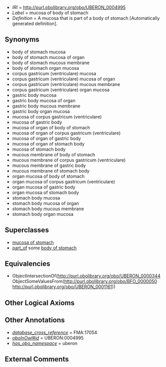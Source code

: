  * *IRI* = http://purl.obolibrary.org/obo/UBERON_0004995
 * *Label* = mucosa of body of stomach
 * *Definition* = A mucosa that is part of a body of stomach [Automatically generated definition].

## Synonyms

 * body of stomach mucosa
 * body of stomach mucosa of organ
 * body of stomach mucous membrane
 * body of stomach organ mucosa
 * corpus gastricum (ventriculare) mucosa
 * corpus gastricum (ventriculare) mucosa of organ
 * corpus gastricum (ventriculare) mucous membrane
 * corpus gastricum (ventriculare) organ mucosa
 * gastric body mucosa
 * gastric body mucosa of organ
 * gastric body mucous membrane
 * gastric body organ mucosa
 * mucosa of corpus gastricum (ventriculare)
 * mucosa of gastric body
 * mucosa of organ of body of stomach
 * mucosa of organ of corpus gastricum (ventriculare)
 * mucosa of organ of gastric body
 * mucosa of organ of stomach body
 * mucosa of stomach body
 * mucous membrane of body of stomach
 * mucous membrane of corpus gastricum (ventriculare)
 * mucous membrane of gastric body
 * mucous membrane of stomach body
 * organ mucosa of body of stomach
 * organ mucosa of corpus gastricum (ventriculare)
 * organ mucosa of gastric body
 * organ mucosa of stomach body
 * stomach body mucosa
 * stomach body mucosa of organ
 * stomach body mucous membrane
 * stomach body organ mucosa

## Superclasses

 * [mucosa of stomach](../../UBERON/99/UBERON_0001199.md)
 * [part_of](../../BFO/50/BFO_0000050.md) some [body of stomach](../../UBERON/61/UBERON_0001161.md)

## Equivalencies

 * ObjectIntersectionOf(<http://purl.obolibrary.org/obo/UBERON_0000344> ObjectSomeValuesFrom(<http://purl.obolibrary.org/obo/BFO_0000050> <http://purl.obolibrary.org/obo/UBERON_0001161>))

## Other Logical Axioms


## Other Annotations

 * *[database_cross_reference](../../ef/oboInOwl#hasDbXref.md)* = FMA:17054
 * *[oboInOwl#id](../../id/oboInOwl#id.md)* = UBERON:0004995
 * *[has_obo_namespace](../../ce/oboInOwl#hasOBONamespace.md)* = uberon

## External Comments


